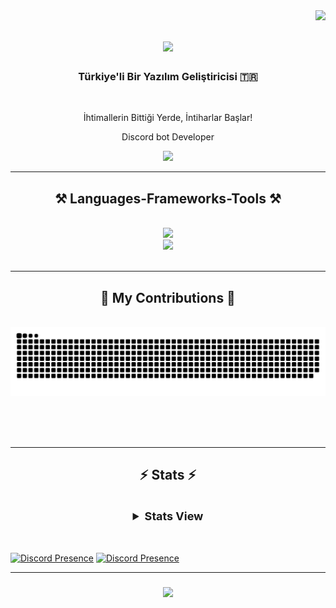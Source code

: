 

<img align="right" src="https://visitor-badge.laobi.icu/badge?page_id=salesp07.salesp07" />

<h1 align="center">
    <img src="https://readme-typing-svg.herokuapp.com/?font=Righteous&size=35&center=true&vCenter=true&width=500&height=70&duration=4000&lines=Hi+There!+%F0%9F%91%8B;+I%27m+Oqqes!;" />
</h1>

<h3 align="center">Türkiye'li Bir Yazılım Geliştiricisi 🇹🇷</h3>

<br/>

<div align="center">
 
 İhtimallerin Bittiği Yerde, İntiharlar Başlar!
 
 Discord bot Developer
 
 </div>
 
<div align="center"> 
  <a href="https://www.instagram/oqqesx" target="_blank">
     <img src="https://img.shields.io/badge/Instagram-FF0000?style=for-the-badge&logo=instagram&logoColor=white" target="_blank" /> <!-- sqlite, safari, google-chrome are other good icon options -->
  </a>
</div>

 <hr/>
 
<h2 align="center">⚒️ Languages-Frameworks-Tools ⚒️</h2>
<br/>
<div align="center">
    <img src="https://skillicons.dev/icons?i=nodejs,github,python,javascript,typescript,express,firebase,mongodb,c,java" /><br>
    <img src="https://skillicons.dev/icons?i=react,r,bootstrap,mui,mysql,flask,html,css,vscode,figma,git" />
</div>

<br/>
<hr/>

<div align="center">
  <h2>🐍 My Contributions 🐍</h2>
  <br>
  <img alt="snake eating my contributions" src="https://raw.githubusercontent.com/salesp07/salesp07/output/github-contribution-grid-snake.svg" />
  
  <br/><br/><br/>
</div>

<hr/>

<h2 align="center">⚡ Stats ⚡</h2>
<br>
<details align="center">
  <summary style="font-weight: bold; font-size: 18px">Stats View</summary>
<img src="0" width="%100" height="150px" alt="stats" />
<img src="0" width="%100" height="150px" alt="stats" />
<img src="0" width="%100" height="150px" alt="stats" />
</details>

<br/><br/>
[![Discord Presence](https://lanyard.cnrad.dev/api/801010946129788928)](https://discord.com/users/801010946129788928) [![Discord Presence](https://lanyard.cnrad.dev/api/801010946129788928)](https://discord.com/users/801010946129788928)
<hr/>

<h3 align="center">
    <img src="https://readme-typing-svg.herokuapp.com/?font=Righteous&size=25&center=true&vCenter=true&width=500&height=70&duration=4000&lines=Thanks+for+visiting!+✌️;+Shoot+me+a+message+on+Linkedin!;I'm+always+down+to+collab+:)">
</h3>

<br/>


